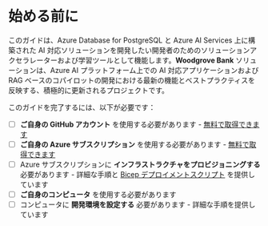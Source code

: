 # 始める前に

このガイドは、Azure Database for PostgreSQL と Azure AI Services 上に構築された AI 対応ソリューションを開発したい開発者のためのソリューションアクセラレーターおよび学習ツールとして機能します。**Woodgrove Bank** ソリューションは、Azure AI プラットフォーム上での AI 対応アプリケーションおよび RAG ベースのコパイロットの開発における最新の機能とベストプラクティスを反映する、積極的に更新されるプロジェクトです。

このガイドを完了するには、以下が必要です：

- [ ] **ご自身の GitHub アカウント** を使用する必要があります - [無料で取得できます](https://github.com/signup)
- [ ] **ご自身の Azure サブスクリプション** を使用する必要があります - [無料で取得できます](https://aka.ms/free)
- [ ] Azure サブスクリプションに **インフラストラクチャをプロビジョニングする** 必要があります - 詳細な手順と [Bicep デプロイメントスクリプト](https://learn.microsoft.com/azure/azure-resource-manager/bicep/deployment-script-bicep) を提供しています
- [ ] **ご自身のコンピュータ** を使用する必要があります
- [ ] コンピュータに **開発環境を設定する** 必要があります - 詳細な手順を提供しています
